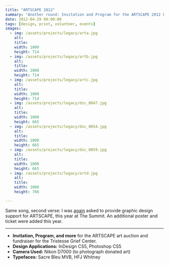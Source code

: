 ```yaml
---
title: "ARTSCAPE 2012"
summary: "Another round: Invitation and Program for the ARTSCAPE 2012 Fundraiser for the Tristesse Grief Center."
date: 2012-04-29 00:00:00
tags: [design, print, volunteer, events]
images:
  - img: /assets/projects/legacy/arta.jpg
    alt: 
    title: 
    width: 1000
    height: 714
  - img: /assets/projects/legacy/artb.jpg
    alt: 
    title: 
    width: 1000
    height: 714
  - img: /assets/projects/legacy/artc.jpg
    alt: 
    title: 
    width: 1000
    height: 714
  - img: /assets/projects/legacy/dsc_0047.jpg
    alt: 
    title: 
    width: 1000
    height: 665
  - img: /assets/projects/legacy/dsc_0054.jpg
    alt: 
    title: 
    width: 1000
    height: 665
  - img: /assets/projects/legacy/dsc_0059.jpg
    alt: 
    title: 
    width: 1000
    height: 665
  - img: /assets/projects/legacy/artd.jpg
    alt: 
    title: 
    width: 1000
    height: 786

---
```


<p>Same song, second verse: I was <a href="/project/artscape-2011">again</a> asked to provide graphic design support for ARTSCAPE, this year at The Summit. An additional poster and ticket were added this year.&nbsp;</p>

---

<ul><li><strong>Invitation, Program, and more</strong>&nbsp;for the ARTSCAPE art auction and fundraiser for the Tristesse Grief Center.</li><li><strong>Design Applications:</strong>&nbsp;InDesign CS5, Photoshop CS5</li><li><strong>Camera Used:</strong> Nikon D7000 (to photograph donated art)</li><li><strong>Typefaces:</strong>&nbsp;Sacre Bleu MVB, HFJ Whitney</li></ul>
